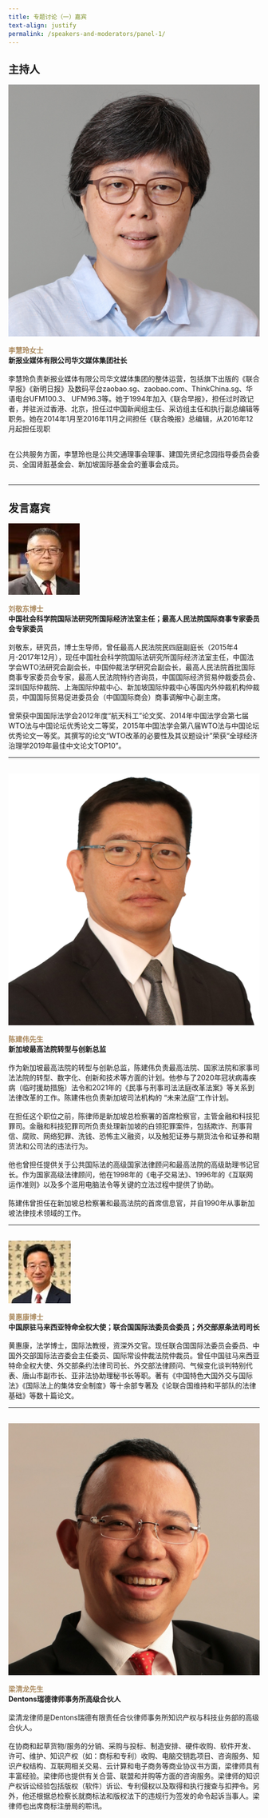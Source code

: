 ```yaml
---
title: 专题讨论（一）嘉宾
text-align: justify
permalink: /speakers-and-moderators/panel-1/
---
```

<style> 
.content img {
  max-width: 200px;
  margin-left: 0;
}

.speaker-name {
  color: #AC8B60;
}
</style>

## 主持人

<div class="sgds-container">
  <div class="row is-desktop">
    <div class="col is-10-mobile is-10-tablet is-3-desktop is-3-widescreen is-3-fullhd">
    <img src="/images/speakers-panel 1-LEE Huay Leng2.jpg" alt="Photo of Ms Lee Huay Leng">
      </div>
    <div class="col">
    <p>
    <b class="speaker-name">李慧玲女士</b><br>
   <b>新报业媒体有限公司华文媒体集团社长</b><br><br> 
李慧玲负责新报业媒体有限公司华文媒体集团的整体运营，包括旗下出版的《联合早报》《新明日报》及数码平台zaobao.sg、zaobao.com、ThinkChina.sg、华语电台UFM100.3、 UFM96.3等。她于1994年加入《联合早报》，担任过时政记者，并驻派过香港、北京，担任过中国新闻组主任、采访组主任和执行副总编辑等职务。她在2014年1月至2016年11月之间担任《联合晚报》总编辑，从2016年12月起担任现职<br><br>
      
在公共服务方面，李慧玲也是公共交通理事会理事、建国先贤纪念园指导委员会委员、全国肾脏基金会、新加坡国际基金会的董事会成员。<br><br>
</p>
 </div>
  </div>
    </div>
<hr>

## 发言嘉宾

<div class="sgds-container">

  <div class="row is-desktop">
      <div class="col is-10-mobile is-10-tablet is-3-desktop is-3-widescreen is-3-fullhd">
      <img src="/images/speakers-panel 1-liu jingdong.jpg" alt="Photo of Liu Jingdong"> 
      </div>
      <div class="col">
      <p>
      <b class="speaker-name">刘敬东博士 </b><br>
      <b>中国社会科学院国际法研究所国际经济法室主任；最高人民法院国际商事专家委员会专家委员</b><br> <br> 
    刘敬东，研究员，博士生导师，曾任最高人民法院民四庭副庭长（2015年4月-2017年12月），现任中国社会科学院国际法研究所国际经济法室主任，中国法学会WTO法研究会副会长，中国仲裁法学研究会副会长，最高人民法院首批国际商事专家委员会专家，最高人民法院特约咨询员，中国国际经济贸易仲裁委员会、深圳国际仲裁院、上海国际仲裁中心、新加坡国际仲裁中心等国内外仲裁机构仲裁员，中国国际贸易促进委员会（中国国际商会）商事调解中心副主席。<br><br>
    曾荣获中国国际法学会2012年度“航天科工”论文奖、2014年中国法学会第七届WTO法与中国论坛优秀论文二等奖，2015年中国法学会第八届WTO法与中国论坛优秀论文一等奖。其撰写的论文“WTO改革的必要性及其议题设计”荣获“全球经济治理学2019年最佳中文论文TOP10”。
    </p>
  </div>
  </div>
  <hr>
  <br>

  <div class="row is-desktop">
      <div class="col is-10-mobile is-10-tablet is-3-desktop is-3-widescreen is-3-fullhd">
      <img src="/images/speakers-panel 1-Tan Ken Hwee.jpg" alt="Photo of Tan Ken Hwee"> 
      </div>
      <div class="col">
      <p>
      <b class="speaker-name">陈建伟先生 </b><br>
      <b>新加坡最高法院转型与创新总监</b><br> <br> 
作为新加坡最高法院的转型与创新总监，陈建伟负责最高法院、国家法院和家事司法法院的转型、数字化、创新和技术等方面的计划。他参与了2020年冠状病毒疾病（临时援助措施）法令和2021年的《民事与刑事司法法庭改革法案》等关系到法律改革的工作。陈建伟也负责新加坡司法机构的 “未来法庭”工作计划。<br><br>
在担任这个职位之前，陈律师是新加坡总检察署的首席检察官，主管金融和科技犯罪司。金融和科技犯罪司所负责处理新加坡的白领犯罪案件，包括欺诈、刑事背信、腐败、网络犯罪、洗钱、恐怖主义融资，以及触犯证券与期货法令和证券和期货法和公司法的违法行为。<br><br>
他也曾担任提供关于公共国际法的高级国家法律顾问和最高法院的高级助理书记官长。作为国家高级法律顾问，他在1998年的《电子交易法》、1996年的《互联网运作准则》以及多个滥用电脑法令等关键的立法过程中提供了协助。<br><br>
陈建伟曾担任在新加坡总检察署和最高法院的首席信息官，并自1990年从事新加坡法律技术领域的工作。
    </p>
  </div>
  </div>
  <hr>
  <br>

  <div class="row is-desktop">
      <div class="col is-10-mobile is-10-tablet is-3-desktop is-3-widescreen is-3-fullhd">
      <img src="/images/speakers-panel 1-huang huikang.jpg" alt="Photo of Huang Huikang"> 
      </div>
      <div class="col">
      <p>
      <b class="speaker-name">黄惠康博士 </b><br>
      <b>中国原驻马来西亚特命全权大使；联合国国际法委员会委员；外交部原条法司司长</b><br> <br> 
    黄惠康，法学博士，国际法教授，资深外交官。现任联合国国际法委员会委员、中国外交部国际法咨委会主任委员、国际常设仲裁法院仲裁员。曾任中国驻马来西亚特命全权大使、外交部条约法律司司长、外交部法律顾问、气候变化谈判特别代表、唐山市副市长、亚非法协助理秘书长等职。著有《中国特色大国外交与国际法》《国际法上的集体安全制度》等十余部专著及《论联合国维持和平部队的法律基础》等数十篇论文。
    </p>
  </div>
  </div>
  <hr>
  <br>

  <div class="row is-desktop">
    <div class="col is-10-mobile is-10-tablet is-3-desktop is-3-widescreen is-3-fullhd">
    <img src="/images/speakers-panel 1-Gilbert Leong.jpg" alt="Photo of Gilbert Leong"> 
    </div>
    <div class="col">
    <p>
    <b class="speaker-name">梁清龙先生</b><br>
    <b>Dentons瑞德律师事务所高级合伙人</b><br> <br> 
  梁清龙律师是Dentons瑞德有限责任合伙律师事务所知识产权与科技业务部的高级合伙人。<br><br>
在协商和起草货物/服务的分销、采购与投标、制造安排、硬件收购、软件开发、许可、维护、知识产权（如：商标和专利）收购、电脑交钥匙项目、咨询服务、知识产权结构、互联网相关交易、云计算和电子商务等商业协议书方面，梁律师具有丰富经验。梁律师也提供有关合营、联盟和并购等方面的咨询服务。梁律师的知识产权诉讼经验包括版权（软件）诉讼、专利侵权以及取得和执行搜查与扣押令。另外，他还根据总检察长就商标法和版权法下的违规行为签发的命令起诉当事人。梁律师也出席商标注册局的聆讯。
    </p>
    </div>
  </div>
 </div>





